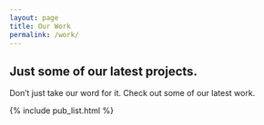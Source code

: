 ```yaml
---
layout: page
title: Our Work
permalink: /work/
---
```


<!-- Slider Start -->
<section id="global-header">
    <div class="container">
        <div class="row">
            <div class="col-md-12">
                <div class="block">
                    <h1>Just some of our latest projects.</h1>
                    <p>Don’t just take our word for it. Check out some of our latest work.</p>
                </div>
            </div>
        </div>
    </div>
</section>

{% include pub_list.html %}
